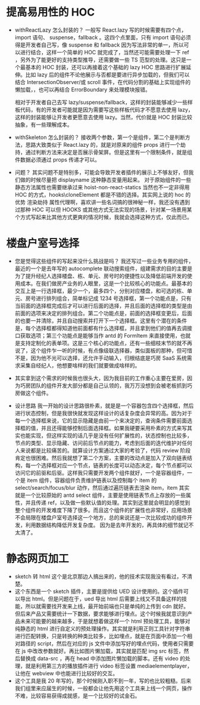 # 提高易用性的 HOC

- withReactLazy 怎么封装的？
  一般写 React.lazy 写的时候需要有四个点，import 语句、 suspense，fallback 。这四个点里面，只有 import 语句必须得是开发者自己写，像 suspense 和 fallback 因为写法非常的单一，所以可以进行结合，这样一个简单的 HOC 就完成了，当然还可能需要处理一下 ref ，另外为了能更好的支持类型推导，还需要做一些 TS 范型的处理。这只是一个最基本的 HOC 封装，还可以再接着这个基础的 lazy HOC 思路进行扩展延伸。比如 lazy 后的组件不论他展示与否都是要进行异步加载的，但我们可以结合 IntersectionObserver/或 scroll 事件，在代码分割的基础上实现组件的懒加载，，也可以再结合 ErrorBoundary 来处理模块报错。

  相对于开发者自己去写 lazy/suspense/fallback，这样的封装能够减少一些样板代码，有的开发者可能就是因为需要写这些样板代码才不愿意去使用 lazy，这样的封装能够让开发者更愿意去使用 lazy。当然，代价就是 HOC 封装比较抽象，有一些理解成本。

- withSkeleton 怎么封装的？
  接收两个参数，第一个是组件，第二个是判断方法，思路大致类似于 React.lazy 的，就是对原来的组件 props 进行一个劫持，通过判断方法来决定是否展示骨架屏。但是这里有一个限制条件，就是组件数据必须通过 props 传递才可以。

- 问题？
  其实问题不是特别多，可能会导致开发者插件的展示上不够友好，但我们做的时候尽量把 displayname 这种静态变量用起来。
  对于原始组件的一些静态方法属性也需要继承过来 hoist-non-react-statics
  当然也不一定非得用 HOC 的方式，hooks\cloneElement 都是不错的选择。其实网上说的 hoc 的优势 渲染劫持 属性代理啊，喜欢讲一些名词搞的很神秘一样，我还没有遇到过那种 HOC 可以但 HOOKS 或其他方式无法实现的场景，针对某一场景用某个方式写起来比其他方式更爽的情况时候，我就会选择这种方式，仅此而已。

# 楼盘户室号选择

- 您是觉得这些组件的写起来没什么挑战是吗？
  我还写过一些业务专用的组件，最近的一个是去年写的 autocomplete 联动搜索组件，组建需求的目的主要是为了提升经纪人选择楼盘、栋、单元、房号时的便捷性以及降低前端开发的使用成本。在我们做房产业务的人眼里，这是一个比较核心的功能点。最基本的交互上是一行选择框，最少一个，最多四个，分别对应楼盘，和可选的栋、单元、房号进行排列组合，简单标记成 1234 号选择框，第一个功能点是，只有当前面的选择框完成后才可以进行后面的选择，并且后面的选择框的类型是由前面的选项来决定的排列组合。第二个功能点是，前面的选择框变更后，后面的也要一并清除，并且自动搜索并打开下一个选择框。这里有个潜在的条件是，每个选择框都得知道他前面都有什么选择框，并且拿到他们的值再去调接口获取选项；第三个功能点是能够当作 antd 的 FormItem 来直接使用，也就是支持定制化的表单项。这是三个核心的功能点，还有一些细枝末节的就不再说了，这个组件乍一听的时候，有点像级联选择器，类似面板的那种，但可惜不是，因为他不光可以选择，还允许手动输入，归根结底是巧房 SaaS 系统需求采集自经纪人，他想要啥样的我们就要做成啥样的。

- 其实拿到这个需求的时候我也很头大，因为我目前的工作重心主要在爱房，因为巧房团队的组件开发大部分都是自己认领的，我万万没想到会被老板抓到巧房做这个组件。
- 设计思路
  我一开始的设计思路很朴素，就是是一个容器包含四个选择框，然后进行状态控制，但是我很快就发现这样设计的话复杂度会异常的高。因为对于每一个选择框来说，它的显示隐藏是由前一个来决定的，查询条件需要前面选择框的值，并且还得能够控制后面选择框。如果我硬要采用朴素的方式来写其实也能实现，但这样实现的话几乎是没有任何扩展性的，状态控制也比较多，节点的类型、显示隐藏、访问前后节点的能力，考虑到后面的迭代维护对任何人来说都是比较痛苦的。就算设计方案通过大家的考验了，代码 review 阶段肯定也很困难。然后我就想了第二个方案，主要的改动点是加入了双向链表结构，每一个选择框对应一个节点，链表的长度可以动态决定，每个节点都可以访问它的前驱和后驱。这样我只需要开发两个组件就好，一个是容器组件，一个是 item 组件，容器组件负责维护链表以及控制每个 item 的 select/search/focus/blur 动作，然后通过遍历链表去渲染 item，item 其实就是一个比较原始的 antd select 组件，主要是使用链表节点上存放的一些属性，并且传递 ref，以及做一些默认值的处理。其实到这里就会明显的感觉到整个组件的开发难度下降了很多。而且这个组件的扩展性也非常好，应用场景不会局限在楼盘户室号选择这一个地方，总的来说还是一次比较成功的组件开发，利用数据结构降低开发复杂度。
  因为是去年开发的，再具体的细节就记不太清了。

# 静态网页加工

- sketch 转 html 这个是北京那边人搞出来的，他的技术实现我没有看过，不清楚。
- 这个东西是一个 sketch 插件，主要是提供给 UED 设计使用的。这个插件可以导出 html。但是问题在于，ued 导出 html 后需要上线又不具备这样的技能，所以就需要找开发来上线，最开始前端也只是单纯的上传到 cdn 就好。但后来产品又需要统计一下数据，要求能够进行埋点。这个时候我就意识到产品未来可能要的越来越多，于是就想着做这样一个 html 预处理工具，能够对纯静态的 html 进行自定义的预处理操作。其实就是利用正则工具针对字符串进行匹配转换，只是转换的种类比较多，比如埋点，就是在页面中添加一个相对路径的 script，然后在对应的 js 文件中添加写好的埋点代码，使用者只需要在 js 中改改参数就好。再比如图片懒加载，其实就是匹配 img src 标签，然后替换成 data-src ，再在 head 中添加图片懒加载的脚本。还有 video 的处理，就是利用第三方的播放插件进行 video 标签设置 mediaelementplayer，让他在 webview 中也能进行比较好的交互。
- 这个工具是我 20 年写的，那个时候刚入职不到一年，写的也比较粗糙。后来我们组里来应届生的时候，一般都会让他先用这个工具来上线一个网页，操作不难，比较容易获得成就感，是一个比较好的试金石。
